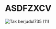 # ASDFZXCV
![Tak berjudul735 (11)](https://github.com/user-attachments/assets/0b06839a-0db4-4333-9025-c809caba5679)

